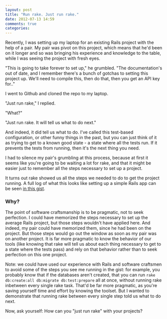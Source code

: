 ```yaml
---
layout: post
title: "Run rake. Just run rake."
date: 2012-07-13 14:59
comments: true
categories: 
---
```


Recently, I was setting up my laptop for an existing Rails project with the help of a pair. My pair was pivot on this project, which means that he'd been on it longer and so was bringing his experience and knowledge to the table, while I was seeing the project with fresh eyes.

"This is going to take forever to set up," he grumbled. "The documentation's out of date, and I remember there's a bunch of gotchas to setting this project up. We'll need to compile this, then do that, then you get an API key for.."

I went to Github and cloned the repo to my laptop.

"Just run rake," I replied.

"What?"

"Just run rake. It will tell us what to do next."

And indeed, it did tell us what to do. I've called this test-based configuration, or other funny things in the past, but you can just think of it as trying to get to a known good state - a state where all the tests run. If it prevents the tests from running, then it's the next thing you need.

I had to silence my pair's grumbling at this process, because at first it seems like you're going to be waiting a lot for rake, and that it might be easier just to remember all the steps necessary to set up a project.

It turns out rake showed us all the steps we needed to do to get the project running. A full log of what this looks like setting up a simple Rails app can be seen [in this gist](https://gist.github.com/3112558).

### Why?

The point of software craftsmanship is to be pragmatic, not to seek perfection. I could have memorized the steps necessary to set up the average Rails project, but those steps wouldn't have applied here. And indeed, my pair could have memorized them, since he had been on the project. But those steps would go out the window as soon as my pair was on another project. It is far more pragmatic to know the behavior of our tools (like knowing that rake will tell us about each thing necessary to get to a state where the tests pass) and rely on that behavior rather than to seek perfection on this one project.

Note: we could have used our experience with Rails and software craftsmen to avoid some of the steps you see me running in the gist: for example, you probably know that if the databases aren't created, that you can run `rake db:create:all db:migrate db:test:prepare` all at once, without running rake inbetween every single rake task. That'd be far more pragmatic, as you're saving yourself time and effort by knowing the toolset. But I wanted to demonstrate that running rake between every single step told us what to do next. 

Now, ask yourself: How can you "just run rake" with your projects?
